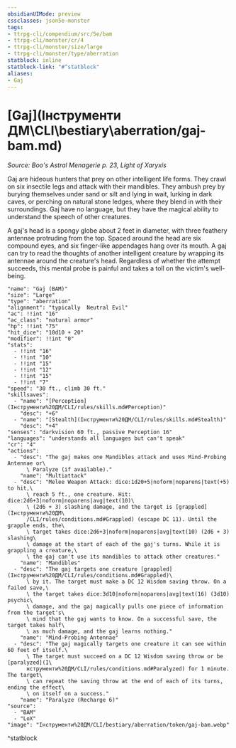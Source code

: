 ```yaml
---
obsidianUIMode: preview
cssclasses: json5e-monster
tags:
- ttrpg-cli/compendium/src/5e/bam
- ttrpg-cli/monster/cr/4
- ttrpg-cli/monster/size/large
- ttrpg-cli/monster/type/aberration
statblock: inline
statblock-link: "#^statblock"
aliases:
- Gaj
---
```

# [Gaj](Інструменти ДМ\CLI\bestiary\aberration/gaj-bam.md)
*Source: Boo's Astral Menagerie p. 23, Light of Xaryxis*  

Gaj are hideous hunters that prey on other intelligent life forms. They crawl on six insectile legs and attack with their mandibles. They ambush prey by burying themselves under sand or silt and lying in wait, lurking in dark caves, or perching on natural stone ledges, where they blend in with their surroundings. Gaj have no language, but they have the magical ability to understand the speech of other creatures.

A gaj's head is a spongy globe about 2 feet in diameter, with three feathery antennae protruding from the top. Spaced around the head are six compound eyes, and six finger-like appendages hang over its mouth. A gaj can try to read the thoughts of another intelligent creature by wrapping its antennae around the creature's head. Regardless of whether the attempt succeeds, this mental probe is painful and takes a toll on the victim's well-being.

```statblock
"name": "Gaj (BAM)"
"size": "Large"
"type": "aberration"
"alignment": "typically  Neutral Evil"
"ac": !!int "16"
"ac_class": "natural armor"
"hp": !!int "75"
"hit_dice": "10d10 + 20"
"modifier": !!int "0"
"stats":
  - !!int "16"
  - !!int "10"
  - !!int "15"
  - !!int "12"
  - !!int "15"
  - !!int "7"
"speed": "30 ft., climb 30 ft."
"skillsaves":
  - "name": "[Perception](Інструменти%20ДМ/CLI/rules/skills.md#Perception)"
    "desc": "+6"
  - "name": "[Stealth](Інструменти%20ДМ/CLI/rules/skills.md#Stealth)"
    "desc": "+4"
"senses": "darkvision 60 ft., passive Perception 16"
"languages": "understands all languages but can't speak"
"cr": "4"
"actions":
  - "desc": "The gaj makes one Mandibles attack and uses Mind-Probing Antennae or\
      \ Paralyze (if available)."
    "name": "Multiattack"
  - "desc": "Melee Weapon Attack: dice:1d20+5|noform|noparens|text(+5) to hit,\
      \ reach 5 ft., one creature. Hit: dice:2d6+3|noform|noparens|avg|text(10)\
      \ (2d6 + 3) slashing damage, and the target is [grappled](Інструменти%20ДМ\
      /CLI/rules/conditions.md#Grappled) (escape DC 11). Until the grapple ends, the\
      \ target takes dice:2d6+3|noform|noparens|avg|text(10) (2d6 + 3) slashing\
      \ damage at the start of each of the gaj's turns. While it is grappling a creature,\
      \ the gaj can't use its mandibles to attack other creatures."
    "name": "Mandibles"
  - "desc": "The gaj targets one creature [grappled](Інструменти%20ДМ/CLI/rules/conditions.md#Grappled)\
      \ by it. The target must make a DC 12 Wisdom saving throw. On a failed save,\
      \ the target takes dice:3d10|noform|noparens|avg|text(16) (3d10) psychic\
      \ damage, and the gaj magically pulls one piece of information from the target's\
      \ mind that the gaj wants to know. On a successful save, the target takes half\
      \ as much damage, and the gaj learns nothing."
    "name": "Mind-Probing Antennae"
  - "desc": "The gaj magically targets one creature it can see within 60 feet of itself.\
      \ The target must succeed on a DC 12 Wisdom saving throw or be [paralyzed](І\
      нструменти%20ДМ/CLI/rules/conditions.md#Paralyzed) for 1 minute. The target\
      \ can repeat the saving throw at the end of each of its turns, ending the effect\
      \ on itself on a success."
    "name": "Paralyze (Recharge 6)"
"source":
  - "BAM"
  - "LoX"
"image": "Інструменти%20ДМ/CLI/bestiary/aberration/token/gaj-bam.webp"
```
^statblock